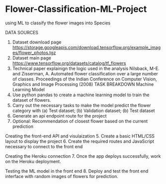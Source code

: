 # Flower-Classification-ML-Project
using ML to classify the flower images into Species

DATA SOURCES
1.	Dataset download page
https://storage.googleapis.com/download.tensorflow.org/example_images/flower_photos.tgz
2.	Dataset main page
https://www.tensorflow.org/datasets/catalog/tf_flowers
3.	Technical paper explainign the logic used in the analysis
Nilsback, M-E. and Zisserman, A. Automated flower classification over a large number of classes.
Proceedings of the Indian Conference on Computer Vision, Graphics and Image Processing (2008) 
TASK BREAKDOWN
Machine Learning Model
1.	Use python pandas to create a machine learning model to train the dataset of flowers.
2.	Carry out the necessary tasks to make the model predict the flower category with
(a)	Test dataset; (b) Validation dataset; (b) Test dataset
3.	Generate an api endpoint route for the project
4.	Optional: Recommendation of closest flower based on the current prediction

Creating the front-end API and visulaization
5.	Create a basic HTML/CSS layout to display the project
6.	Create the required routes and JavaScript necessary to connect to the front end

Creating the Heroku connection
7.	Once the app deploys successfully, work on the Heroku deployment. 

Testing the ML model in the front end
8.	Deploy and test the front end interface with random images of flowers for prediction.

